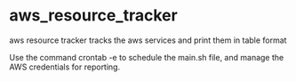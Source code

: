 # aws_resource_tracker
aws resource tracker tracks the aws services and print them in table format


Use the command crontab -e to schedule the main.sh file, and manage the AWS credentials for reporting.
